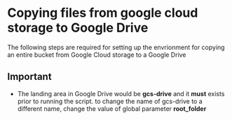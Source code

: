 # Copying files from google cloud storage to Google Drive

The following steps are required for setting up the envrionment for copying an entire bucket from Google Cloud storage to a Google Drive

## Important ##

* The landing area in Google Drive would be **gcs-drive** and it **must** exists prior to running the script. to change the name of gcs-drive to a different name, change the value of global parameter **root_folder**



